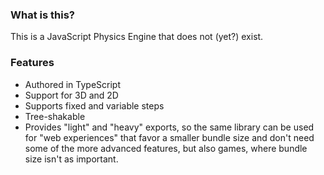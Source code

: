 ### What is this?

This is a JavaScript Physics Engine that does not (yet?) exist.

### Features

- Authored in TypeScript
- Support for 3D and 2D
- Supports fixed and variable steps
- Tree-shakable
- Provides "light" and "heavy" exports, so the same library can be used for "web experiences" that favor a smaller bundle size and don't need some of the more advanced features, but also games, where bundle size isn't as important.
